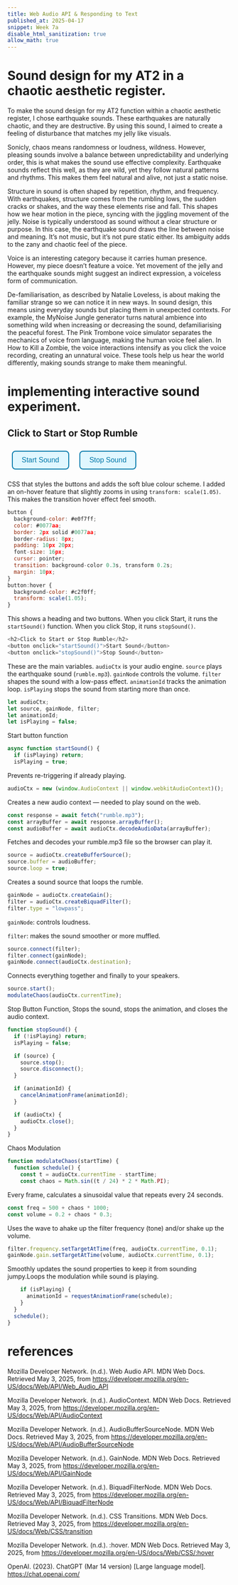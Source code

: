 ```yaml
---
title: Web Audio API & Responding to Text
published_at: 2025-04-17
snippet: Week 7a
disable_html_sanitization: true
allow_math: true
---
```


# Sound design for my AT2 in a chaotic aesthetic register.

To make the sound design for my AT2 function within a chaotic aesthetic register, I chose earthquake sounds. These earthquakes are naturally chaotic, and they are destructive. By using this sound, I aimed to create a feeling of disturbance that matches my jelly like visuals.

Sonicly, chaos means randomness or loudness, wildness. However, pleasing sounds involve a balance between unpredictability and underlying order, this is what makes the sound use effective complexity. Earthquake sounds reflect this well, as they are wild, yet they follow natural patterns and rhythms. This makes them feel natural and alive, not just a static noise.

Structure in sound is often shaped by repetition, rhythm, and frequency. With earthquakes, structure comes from the rumbling lows, the sudden cracks or shakes, and the way these elements rise and fall. This shapes how we hear motion in the piece, syncing with the jiggling movement of the jelly.
Noise is typically understood as sound without a clear structure or purpose. In this case, the earthquake sound draws the line between noise and meaning. It’s not music, but it’s not pure static either. Its ambiguity adds to the zany and chaotic feel of the piece.

Voice is an interesting category because it carries human presence. However, my piece doesn’t feature a voice. Yet movement of the jelly and the earthquake sounds might suggest an indirect expression, a voiceless form of communication.

De-familiarisation, as described by Natalie Loveless, is about making the familiar strange so we can notice it in new ways. In sound design, this means using everyday sounds but placing them in unexpected contexts. For example, the MyNoise Jungle generator turns natural ambience into something wild when increasing or decreasing the sound, defamiliarising the peaceful forest. The Pink Trombone voice simulator separates the mechanics of voice from language, making the human voice feel alien. In How to Kill a Zombie, the voice interactions intensify as you click the voice recording, creating an unnatural voice. These tools help us hear the world differently, making sounds strange to make them meaningful.

# implementing interactive sound experiment.

<!DOCTYPE html>
<html>
<head>
  <title>Chaotic Earthquake Sound</title>
  <style>
    button {
      background-color: #e0f7ff;          /* light blue background */
      color: #0077aa;                     /* darker blue text */
      border: 2px solid #0077aa;          /* blue outline */
      border-radius: 8px;
      padding: 10px 20px;
      font-size: 16px;
      cursor: pointer;
      transition: background-color 0.3s, transform 0.2s;
      margin: 10px;
    }
    button:hover {
      background-color: #c2f0ff;          /* lighter blue on hover */
      transform: scale(1.05);             /* slight zoom effect */
    }

  </style>
</head>
<body>
  <h2>Click to Start or Stop Rumble</h2>
  <button onclick="startSound()">Start Sound</button>
  <button onclick="stopSound()">Stop Sound</button>

  <script>
    let audioCtx;
    let source, gainNode, filter;
    let animationId;
    let isPlaying = false;

    async function startSound() {
      if (isPlaying) return;
      isPlaying = true;

      audioCtx = new (window.AudioContext || window.webkitAudioContext)();

      const response = await fetch('rumble.mp3');
      const arrayBuffer = await response.arrayBuffer();
      const audioBuffer = await audioCtx.decodeAudioData(arrayBuffer);

      source = audioCtx.createBufferSource();
      source.buffer = audioBuffer;
      source.loop = true;

      gainNode = audioCtx.createGain();
      filter = audioCtx.createBiquadFilter();
      filter.type = 'lowpass';

      source.connect(filter);
      filter.connect(gainNode);
      gainNode.connect(audioCtx.destination);

      source.start();

      modulateChaos(audioCtx.currentTime);
    }

    function stopSound() {
      if (!isPlaying) return;
      isPlaying = false;

      if (source) {
        source.stop();
        source.disconnect();
      }

      if (animationId) {
        cancelAnimationFrame(animationId);
      }

      if (audioCtx) {
        audioCtx.close();
      }
    }

    function modulateChaos(startTime) {
      function schedule() {
        const t = audioCtx.currentTime - startTime;
        const chaos = Math.sin((t / 24) * 2 * Math.PI);

        const freq = 500 + chaos * 1000;
        const volume = 0.2 + chaos * 0.3;

        filter.frequency.setTargetAtTime(freq, audioCtx.currentTime, 0.1);
        gainNode.gain.setTargetAtTime(volume, audioCtx.currentTime, 0.1);

        if (isPlaying) {
          animationId = requestAnimationFrame(schedule);
        }
      }

      schedule();
    }
  </script>
</body>
</html>

CSS that styles the buttons and adds the soft blue colour scheme. I added an on-hover feature that slightly zooms in using `transform: scale(1.05)`. This makes the transition hover effect feel smooth.

```js
button {
  background-color: #e0f7ff;
  color: #0077aa;
  border: 2px solid #0077aa;
  border-radius: 8px;
  padding: 10px 20px;
  font-size: 16px;
  cursor: pointer;
  transition: background-color 0.3s, transform 0.2s;
  margin: 10px;
}
button:hover {
  background-color: #c2f0ff;
  transform: scale(1.05);
}
```

This shows a heading and two buttons. When you click Start, it runs the `startSound()` function. When you click Stop, it runs `stopSound()`.

```js
<h2>Click to Start or Stop Rumble</h2>
<button onclick="startSound()">Start Sound</button>
<button onclick="stopSound()">Stop Sound</button>
```

These are the main variables.
`audioCtx` is your audio engine.
`source` plays the earthquake sound (`rumble.mp3`).
`gainNode` controls the volume.
`filter` shapes the sound with a low-pass effect.
`animationId` tracks the animation loop.
`isPlaying` stops the sound from starting more than once.

```js
let audioCtx;
let source, gainNode, filter;
let animationId;
let isPlaying = false;
```

Start button function

```js
async function startSound() {
  if (isPlaying) return;
  isPlaying = true;
```

Prevents re-triggering if already playing.

```js
audioCtx = new (window.AudioContext || window.webkitAudioContext)();
```

Creates a new audio context — needed to play sound on the web.

```js
const response = await fetch("rumble.mp3");
const arrayBuffer = await response.arrayBuffer();
const audioBuffer = await audioCtx.decodeAudioData(arrayBuffer);
```

Fetches and decodes your rumble.mp3 file so the browser can play it.

```js
source = audioCtx.createBufferSource();
source.buffer = audioBuffer;
source.loop = true;
```

Creates a sound source that loops the rumble.

```js
gainNode = audioCtx.createGain();
filter = audioCtx.createBiquadFilter();
filter.type = "lowpass";
```

`gainNode`: controls loudness.

`filter`: makes the sound smoother or more muffled.

```js
source.connect(filter);
filter.connect(gainNode);
gainNode.connect(audioCtx.destination);
```

Connects everything together and finally to your speakers.

```js
source.start();
modulateChaos(audioCtx.currentTime);
```

Stop Button Function, Stops the sound, stops the animation, and closes the audio context.

```js
function stopSound() {
  if (!isPlaying) return;
  isPlaying = false;

  if (source) {
    source.stop();
    source.disconnect();
  }

  if (animationId) {
    cancelAnimationFrame(animationId);
  }

  if (audioCtx) {
    audioCtx.close();
  }
}
```

Chaos Modulation

```js
function modulateChaos(startTime) {
  function schedule() {
    const t = audioCtx.currentTime - startTime;
    const chaos = Math.sin((t / 24) * 2 * Math.PI);
```

Every frame, calculates a sinusoidal value that repeats every 24 seconds.

```js
const freq = 500 + chaos * 1000;
const volume = 0.2 + chaos * 0.3;
```

Uses the wave to ahake up the filter frequency (tone) and/or shake up the volume.

```js
filter.frequency.setTargetAtTime(freq, audioCtx.currentTime, 0.1);
gainNode.gain.setTargetAtTime(volume, audioCtx.currentTime, 0.1);
```

Smoothly updates the sound properties to keep it from sounding jumpy.Loops the modulation while sound is playing.

```js
    if (isPlaying) {
      animationId = requestAnimationFrame(schedule);
    }
  }
  schedule();
}
```

# references

Mozilla Developer Network. (n.d.). Web Audio API. MDN Web Docs. Retrieved May 3, 2025, from https://developer.mozilla.org/en-US/docs/Web/API/Web_Audio_API

Mozilla Developer Network. (n.d.). AudioContext. MDN Web Docs. Retrieved May 3, 2025, from https://developer.mozilla.org/en-US/docs/Web/API/AudioContext

Mozilla Developer Network. (n.d.). AudioBufferSourceNode. MDN Web Docs. Retrieved May 3, 2025, from https://developer.mozilla.org/en-US/docs/Web/API/AudioBufferSourceNode

Mozilla Developer Network. (n.d.). GainNode. MDN Web Docs. Retrieved May 3, 2025, from https://developer.mozilla.org/en-US/docs/Web/API/GainNode

Mozilla Developer Network. (n.d.). BiquadFilterNode. MDN Web Docs. Retrieved May 3, 2025, from https://developer.mozilla.org/en-US/docs/Web/API/BiquadFilterNode

Mozilla Developer Network. (n.d.). CSS Transitions. MDN Web Docs. Retrieved May 3, 2025, from https://developer.mozilla.org/en-US/docs/Web/CSS/transition

Mozilla Developer Network. (n.d.). :hover. MDN Web Docs. Retrieved May 3, 2025, from https://developer.mozilla.org/en-US/docs/Web/CSS/:hover

OpenAI. (2023). ChatGPT (Mar 14 version) [Large language model]. https://chat.openai.com/

<div style="height: 100px;"></div>

